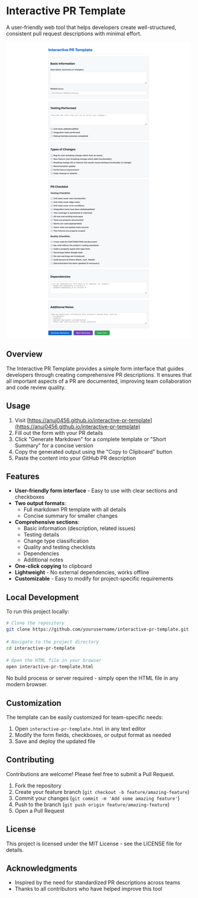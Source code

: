 # Interactive PR Template

A user-friendly web tool that helps developers create well-structured, consistent pull request descriptions with minimal effort.

<img src="./images/pr-template-screenshot.png" alt="PR Template Screenshot" width="500" height="800">

## Overview

The Interactive PR Template provides a simple form interface that guides developers through creating comprehensive PR descriptions. It ensures that all important aspects of a PR are documented, improving team collaboration and code review quality.

## Usage

1. Visit [https://anuj0456.github.io/interactive-pr-template](https://anuj0456.github.io/interactive-pr-template)
2. Fill out the form with your PR details
3. Click "Generate Markdown" for a complete template or "Short Summary" for a concise version
4. Copy the generated output using the "Copy to Clipboard" button
5. Paste the content into your GitHub PR description

## Features

- **User-friendly form interface** - Easy to use with clear sections and checkboxes
- **Two output formats**:
  - Full markdown PR template with all details
  - Concise summary for smaller changes
- **Comprehensive sections**:
  - Basic information (description, related issues)
  - Testing details
  - Change type classification
  - Quality and testing checklists
  - Dependencies
  - Additional notes
- **One-click copying** to clipboard
- **Lightweight** - No external dependencies, works offline
- **Customizable** - Easy to modify for project-specific requirements

## Local Development

To run this project locally:

```bash
# Clone the repository
git clone https://github.com/yourusername/interactive-pr-template.git

# Navigate to the project directory
cd interactive-pr-template

# Open the HTML file in your browser
open interactive-pr-template.html
```

No build process or server required - simply open the HTML file in any modern browser.

## Customization

The template can be easily customized for team-specific needs:

1. Open `interactive-pr-template.html` in any text editor
2. Modify the form fields, checkboxes, or output format as needed
3. Save and deploy the updated file

## Contributing

Contributions are welcome! Please feel free to submit a Pull Request.

1. Fork the repository
2. Create your feature branch (`git checkout -b feature/amazing-feature`)
3. Commit your changes (`git commit -m 'Add some amazing feature'`)
4. Push to the branch (`git push origin feature/amazing-feature`)
5. Open a Pull Request

## License

This project is licensed under the MIT License - see the LICENSE file for details.

## Acknowledgments

- Inspired by the need for standardized PR descriptions across teams
- Thanks to all contributors who have helped improve this tool
